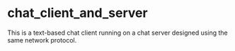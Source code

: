 # chat_client_and_server
This is a text-based chat client running on a chat server designed using the same network protocol. 
